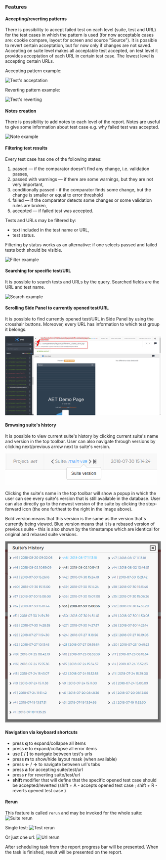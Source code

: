 ### Features
#### Accepting/reverting patterns
There is possibility to accept failed test on each level (suite, test and URL) for the test cases in which the pattern is used (for now acceptable cases are: cookie compare, layout for screen and source "Source"). It is possible to revert certain acceptation, but for now only if changes are not saved. Accepting on suite level makes all acceptable test accepted, on test level it provides acceptation of each URL in certain test case. The lowest level is accepting certain URLs.

Accepting pattern example:

![Test's acceptation](assets/suiteReport/test_accepting.png)

Reverting pattern example:

![Test's reverting](assets/suiteReport/test_reverting.png)

#### Notes creation
There is possibility to add notes to each level of the report. Notes are useful to give some information 
about test case e.g. why failed test was accepted.

![Note example](assets/suiteReport/note_example.png)

#### Filtering test results
Every test case has one of the following states:

1. passed — if the comparator doesn't find any change, i.e. validation passes,
2. passed with warnings — if there are some warnings, but they are not very important,
3. conditionally passed - if the comparator finds some change, but the change is smaller or equal to error threshold
4. failed — if the comparator detects some changes or some validation rules are broken,
5. accepted — if failed test was accepted.

Tests and URLs may be filtered by:

* text included in the test name or URL,
* test status.

Filtering by status works as an alternative: if one selects passed and failed tests both should be visible.

![Filter example](assets/suiteReport/filter-example.png)

#### Searching for specific test/URL
It is possible to search tests and URLs by the query. Searched fields are the URL and test name.

![Search example](assets/suiteReport/search-example.png)

#### Scrolling Side Panel to currently opened test/URL
It is possible to find currently opened test/URL in Side Panel by using the crosshair buttons. 
Moreover, every URL has information to which test group it belongs.

![Find example](assets/suiteReport/find-in-sidepanel-example.png)

#### Browsing suite's history
It is possible to view current suite's history by clicking current suite's name and version in the top toolbar. User can also navigate through versions by clicking next/previous arrow next to suite's version. 

![Suite history](assets/suiteReport/suite-history.png)

Clicking the suite's name in the top toolbar will show a popup in which the user can see every suite's version that is still available in the database. User can also directly go to the newest version of the suite by clicking the step-forward icon (the one furthest to the right in the image above).

Bold version means that this version is the same as the version that's currently being viewed.
Blue version means that it is a rebased version of previous suite - this is also shown by the timestamps which are identical for original and rebased suite versions.

![Suite history popup](assets/suiteReport/history-popup.png)

#### Navigation via keyboard shortcuts
* press **q** to expand/collapse all items
* press **e** to expand/collapse all error items
* use **[** / **]** to navigate between test's urls
* press **m** to show/hide layout mask (when available)
* press **←** / **→** to navigate between url's tabs
* press **a** for accepting suite/test/url
* press **r** for reverting suite/test/url
* **shift** modifier that will define that the specific opened test case should be accepted/reverted (shift + A - accepts opened test case ; shift + R - reverts opened test case )

#### Rerun
 
This feature is called `rerun` and may be invoked for the whole suite:
![Suite rerun](assets/suiteReport/rerun-suite.png)

Single test:
![Test rerun](assets/suiteReport/rerun-test.png)

Or just one url:
![Url rerun](assets/suiteReport/rerun-url.png)

After scheduling task from the report progress bar will be presented. 
When the task is finished, result will be presented on the report.
